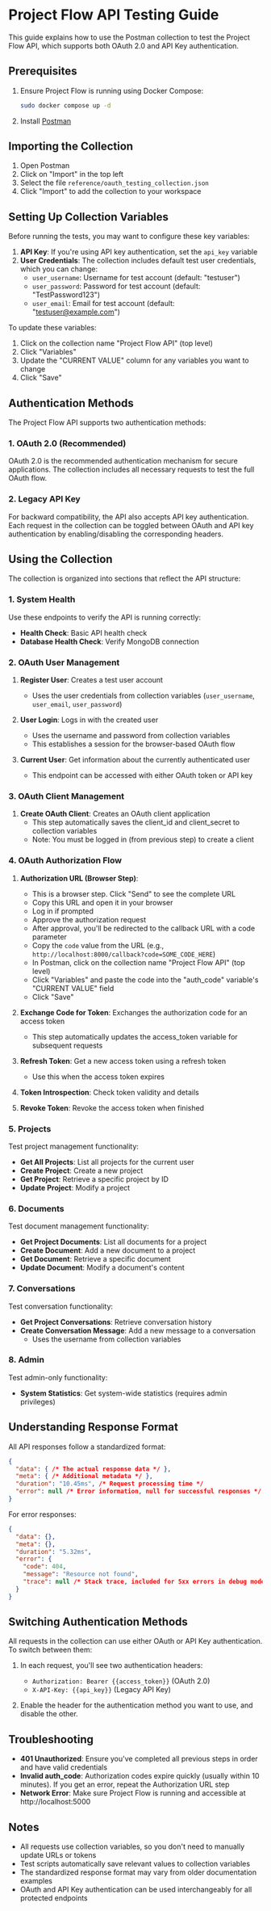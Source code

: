 # Project Flow API Testing Guide

This guide explains how to use the Postman collection to test the Project Flow API, which supports both OAuth 2.0 and API Key authentication.

## Prerequisites

1. Ensure Project Flow is running using Docker Compose:
   ```bash
   sudo docker compose up -d
   ```

2. Install [Postman](https://www.postman.com/downloads/)

## Importing the Collection

1. Open Postman
2. Click on "Import" in the top left
3. Select the file `reference/oauth_testing_collection.json`
4. Click "Import" to add the collection to your workspace

## Setting Up Collection Variables

Before running the tests, you may want to configure these key variables:

1. **API Key**: If you're using API key authentication, set the `api_key` variable
2. **User Credentials**: The collection includes default test user credentials, which you can change:
   - `user_username`: Username for test account (default: "testuser")
   - `user_password`: Password for test account (default: "TestPassword123")
   - `user_email`: Email for test account (default: "testuser@example.com")

To update these variables:
1. Click on the collection name "Project Flow API" (top level)
2. Click "Variables" 
3. Update the "CURRENT VALUE" column for any variables you want to change
4. Click "Save"

## Authentication Methods

The Project Flow API supports two authentication methods:

### 1. OAuth 2.0 (Recommended)

OAuth 2.0 is the recommended authentication mechanism for secure applications. The collection includes all necessary requests to test the full OAuth flow.

### 2. Legacy API Key

For backward compatibility, the API also accepts API key authentication. Each request in the collection can be toggled between OAuth and API key authentication by enabling/disabling the corresponding headers.

## Using the Collection

The collection is organized into sections that reflect the API structure:

### 1. System Health

Use these endpoints to verify the API is running correctly:

- **Health Check**: Basic API health check
- **Database Health Check**: Verify MongoDB connection

### 2. OAuth User Management

1. **Register User**: Creates a test user account
   - Uses the user credentials from collection variables (`user_username`, `user_email`, `user_password`)

2. **User Login**: Logs in with the created user
   - Uses the username and password from collection variables
   - This establishes a session for the browser-based OAuth flow

3. **Current User**: Get information about the currently authenticated user
   - This endpoint can be accessed with either OAuth token or API key

### 3. OAuth Client Management

1. **Create OAuth Client**: Creates an OAuth client application
   - This step automatically saves the client_id and client_secret to collection variables
   - Note: You must be logged in (from previous step) to create a client

### 4. OAuth Authorization Flow

1. **Authorization URL (Browser Step)**:
   - This is a browser step. Click "Send" to see the complete URL
   - Copy this URL and open it in your browser
   - Log in if prompted
   - Approve the authorization request
   - After approval, you'll be redirected to the callback URL with a code parameter
   - Copy the `code` value from the URL (e.g., `http://localhost:8000/callback?code=SOME_CODE_HERE`)
   - In Postman, click on the collection name "Project Flow API" (top level)
   - Click "Variables" and paste the code into the "auth_code" variable's "CURRENT VALUE" field
   - Click "Save"

2. **Exchange Code for Token**: Exchanges the authorization code for an access token
   - This step automatically updates the access_token variable for subsequent requests

3. **Refresh Token**: Get a new access token using a refresh token
   - Use this when the access token expires

4. **Token Introspection**: Check token validity and details

5. **Revoke Token**: Revoke the access token when finished

### 5. Projects

Test project management functionality:

- **Get All Projects**: List all projects for the current user
- **Create Project**: Create a new project
- **Get Project**: Retrieve a specific project by ID
- **Update Project**: Modify a project

### 6. Documents

Test document management functionality:

- **Get Project Documents**: List all documents for a project
- **Create Document**: Add a new document to a project
- **Get Document**: Retrieve a specific document
- **Update Document**: Modify a document's content

### 7. Conversations

Test conversation functionality:

- **Get Project Conversations**: Retrieve conversation history
- **Create Conversation Message**: Add a new message to a conversation
  - Uses the username from collection variables

### 8. Admin

Test admin-only functionality:

- **System Statistics**: Get system-wide statistics (requires admin privileges)

## Understanding Response Format

All API responses follow a standardized format:

```json
{
  "data": { /* The actual response data */ },
  "meta": { /* Additional metadata */ },
  "duration": "10.45ms", /* Request processing time */
  "error": null /* Error information, null for successful responses */
}
```

For error responses:

```json
{
  "data": {},
  "meta": {},
  "duration": "5.32ms",
  "error": {
    "code": 404,
    "message": "Resource not found",
    "trace": null /* Stack trace, included for 5xx errors in debug mode only */
  }
}
```

## Switching Authentication Methods

All requests in the collection can use either OAuth or API Key authentication. To switch between them:

1. In each request, you'll see two authentication headers:
   - `Authorization: Bearer {{access_token}}` (OAuth 2.0)
   - `X-API-Key: {{api_key}}` (Legacy API Key)

2. Enable the header for the authentication method you want to use, and disable the other.

## Troubleshooting

- **401 Unauthorized**: Ensure you've completed all previous steps in order and have valid credentials
- **Invalid auth_code**: Authorization codes expire quickly (usually within 10 minutes). If you get an error, repeat the Authorization URL step
- **Network Error**: Make sure Project Flow is running and accessible at http://localhost:5000

## Notes

- All requests use collection variables, so you don't need to manually update URLs or tokens
- Test scripts automatically save relevant values to collection variables
- The standardized response format may vary from older documentation examples
- OAuth and API Key authentication can be used interchangeably for all protected endpoints 